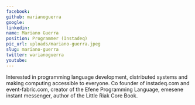 ```yaml
---
facebook: 
github: marianoguerra
google: 
linkedin: 
name: Mariano Guerra
position: Programmer (Instadeq)
pic_url: uploads/mariano-guerra.jpeg
slug: mariano-guerra
twitter: warianoguerra
youtube: 
---
```

<p>Interested in programming language development, distributed systems and making computing accessible to everyone. Co founder of instadeq.com and event-fabric.com, creator of the Efene Programming Language, emesene instant messenger, author of the Little Riak Core Book.</p>

